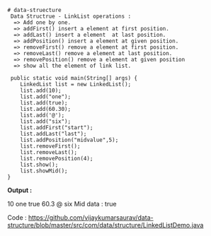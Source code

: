     # data-struecture
     Data Structrue - LinkList operations :
      => Add one by one.
      => addFirst() insert a element at first position.
      => addLast() insert a element  at last position.
      => addPosition() insert a element at given position.
      => removeFirst() remove a element at first position.
      => removeLast() remove a element at last position.
      => removePosition() remove a element at given position
      => show all the element of link list.

     public static void main(String[] args) {
        LinkedList list = new LinkedList();
        list.add(10);
        list.add("one");
        list.add(true);
        list.add(60.30);
        list.add('@');
		list.add("six");
        list.addFirst("start");
        list.addLast("last");
        list.addPosition("midvalue",5);
        list.removeFirst();
        list.removeLast();
        list.removePosition(4);
		list.show();
		list.showMid();
    }

   <b>Output : </b>

   10      one     true    60.3    @       six
   Mid data : true

   Code : https://github.com/vijaykumarsaurav/data-structure/blob/master/src/com/data/structure/LinkedListDemo.java
